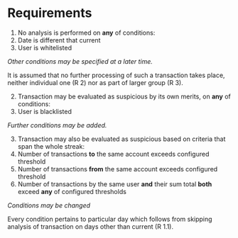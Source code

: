 Requirements
============

1. No analysis is performed on **any** of conditions:
  1. Date is different that current
  2. User is whitelisted
  
  *Other conditions may be specified at a later time.*
  
  It is assumed that no further processing of such a transaction takes place, neither individual one (R 2) nor as part of larger group (R 3). 
  
2. Transaction may be evaluated as suspicious by its own merits, on **any** of conditions:
  1. User is blacklisted
  
  *Further conditions may be added.* 

3. Transaction may also be evaluated as suspicious based on criteria that span the whole streak:
  1. Number of transactions **to** the same account exceeds configured threshold
  2. Number of transactions **from** the same account exceeds configured threshold
  3. Number of transactions by the same user **and** their sum total **both** exceed **any** of configured thresholds
    
  *Conditions may be changed*
  
  Every condition pertains to particular day which follows from skipping analysis of transaction on days other than current (R 1.1).
  
